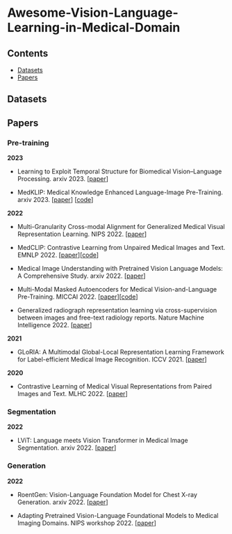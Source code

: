 # Awesome-Vision-Language-Learning-in-Medical-Domain



## Contents
* [Datasets](#datasets)
* [Papers](#papers)

## Datasets
<!-- 
| Dataset                   | Year  | Modality | Images |  Format   |  
|---------------------------|-------|----------|--------|-----------|
| [DDR](https://github.com/nkicsl/DDR-dataset) | 2019 | 13673 | jpg |
| [DeepDRiD](https://isbi.deepdr.org/index.html) | 2019 | 2256 | jpg | 
| [Kaggle](https://www.kaggle.com/c/diabetic-retinopathy-detection/) | 2015 | 88k | jpeg |
| [Messidor](http://www.adcis.net/en/third-party/messidor/) | 2014 | 1200 | tiff |
-->

## Papers


### Pre-training

**2023**

- Learning to Exploit Temporal Structure for Biomedical Vision–Language Processing. arxiv 2023. [[paper](https://arxiv.org/pdf/2301.04558.pdf)]

- MedKLIP: Medical Knowledge Enhanced Language-Image Pre-Training. arxiv 2023. [[paper](https://arxiv.org/pdf/2301.02228.pdf)] [[code](https://chaoyi-wu.github.io/MedKLIP/)]

**2022**


- Multi-Granularity Cross-modal Alignment for Generalized Medical Visual Representation Learning. NIPS 2022. [[paper](http://arxiv.org/abs/2210.06044)]

- MedCLIP: Contrastive Learning from Unpaired Medical Images and Text. EMNLP 2022. [[paper](https://arxiv.org/pdf/2210.10163.pdf)][[code](https://github.com/RyanWangZf/MedCLIP)]
  
- Medical Image Understanding with Pretrained Vision Language Models: A Comprehensive Study. arxiv 2022. [[paper](https://arxiv.org/pdf/2209.15517.pdf)]

- Multi-Modal Masked Autoencoders for Medical Vision-and-Language Pre-Training. MICCAI 2022. [[paper](https://arxiv.org/pdf/2209.07098.pdf)][[code](https://github.com/zhjohnchan/M3AE)]


- Generalized radiograph representation learning via cross-supervision between images and free-text radiology reports. Nature Machine Intelligence 2022. [[paper](https://arxiv.org/abs/2111.03452)]

**2021**

- GLoRIA: A Multimodal Global-Local Representation Learning Framework for Label-efficient Medical Image Recognition. ICCV 2021. [[paper](https://ieeexplore.ieee.org/document/9710099/)]

**2020**

- Contrastive Learning of Medical Visual Representations from Paired Images and Text. MLHC 2022. [[paper](http://arxiv.org/abs/2010.00747)]



### Segmentation

**2022**

- LViT: Language meets Vision Transformer in Medical Image Segmentation. arxiv 2022. [[paper](http://arxiv.org/abs/2206.14718)]


### Generation

**2022**

- RoentGen: Vision-Language Foundation Model for Chest X-ray Generation. arxiv 2022. [[paper](http://arxiv.org/abs/2211.12737)]

- Adapting Pretrained Vision-Language Foundational Models to Medical Imaging Domains. NIPS workshop 2022. [[paper](http://arxiv.org/abs/2210.04133)]
